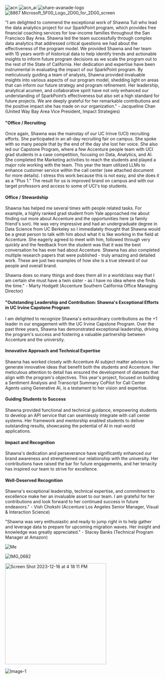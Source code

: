 ![acn](https://user-images.githubusercontent.com/19508013/171912894-f18aa54b-f9f8-4568-8ce8-2153b0b7db48.png)
![acn_ai](https://user-images.githubusercontent.com/19508013/171912919-7a3e012d-9daa-4758-9e2e-fbed1e74e58c.png)
![share-avanade-logo](https://user-images.githubusercontent.com/19508013/165650731-5b466aff-f2f9-4f61-94be-dd4294929951.jpg)
![8867 Microsoft_5F00_Logo_2D00_for_2D00_screen](https://github.com/shawna-tuli-silicon-valley/avanade-accenture-microsoft-silicon-valley-ai-and-advanced-analytics-2/assets/19508013/eec7d966-d4b8-4f04-bca1-1a378da12783)

"I am delighted to commend the exceptional work of Shawna Tuli who lead the data analytics project for our SparkPoint program, which provides free financial coaching services for low-income families throughout the San Francisco Bay Area. Shawna led the team successfully through complex data analytics that addressed critical questions we had about the effectiveness of the program model. We provided Shawna and her team with 15 years worth of historical data to help identify trends and actionable insights to inform future program decisions as we scale the program out to the rest of the State of California. Her dedication and expertise have been instrumental in evaluating the impact of our SparkPoint program. By meticulously guiding a team of analysts, Shawna provided invaluable insights into various aspects of our program model, shedding light on areas that can inform our future strategy and program refinement. Her leadership, analytical acumen, and collaborative spirit have not only enhanced our understanding of SparkPoint’s effectiveness but also set a high standard for future projects. We are deeply grateful for her remarkable contributions and the positive impact she has made on our organization." - Jacqueline Chan (United Way Bay Area Vice President, Impact Strategies)

#### "Office / Recruiting 
Once again, Shawna was the mainstay of our UC Irinve (UCI) recruiting efforts. She participated in an all-day recruiting fair on campus. She spoke with so many people that by the end of the day she lost her voice. She also led our Capstone Program, where a few Accenture people team with UCI grad students in a case competition, focusing on Data, Analytics, and AI. She completed the Marketing activities to reach the students and played a major role working with the team. This year the team utilized LLMs to enhance customer service within the call center (see attached document for more details). I stress this work because this is not easy, and she does it as a "Plus 1." The result for us is improved brand on campus and with our target professors and access to some of UCI's top students. 

#### Office / Stewardship
Shawna has helped me several times with people related tasks. For example, a highly ranked grad student from Yale approached me about finding out more about Accenture and the opportunities here (a family friend's son). He was very impressive and had an undergraduate degree in Data Science from UC Berkeley so I immediately thought that Shawna would be a great person to talk with him about what it is like working in the field at Accenture. She eagerly agreed to meet with him, followed through very quickly and the feedback from the student was that it was the best conversation he has ever had about Accenture. Shawna has also completed multiple research papers that were published - truly amazing and detailed work. These are just two examples of how she is a true steward of our people and overall brand. 

Shawna does so many things and does them all in a worldclass way that I am certain she must have a twin sister - as I have no idea where she finds the time." - Marty Hodgett (Accenture Southern California Office Managing Director) 

#### "Outstanding Leadership and Contribution: Shawna's Exceptional Efforts in UC Irvine Capstone Program
I am delighted to recognize Shawna's extraordinary contributions as the +1 leader in our engagement with the UC Irvine Capstone Program. Over the past three years, Shawna has demonstrated exceptional leadership, driving the program's success and fostering a valuable partnership between Accenture and the university. 

#### Innovative Approach and Technical Expertise
Shawna has worked closely with Accenture AI subject matter advisors to generate innovative ideas that benefit both the students and Accenture. Her meticulous attention to detail has ensured the development of datasets that align with the program's objectives. This year's project, focused on building a Sentiment Analysis and Transcript Summary CoPilot for Call Center Agents using Generative AI, is a testament to her vision and expertise. 

#### Guiding Students to Success
Shawna provided functional and technical guidance, empowering students to develop an API service that can seamlessly integrate with call center systems. Her framework and mentorship enabled students to deliver outstanding results, showcasing the potential of AI in real-world applications.

#### Impact and Recognition
Shawna's dedication and perseverance have significantly enhanced our brand awareness and strengthened our relationship with the university. Her contributions have raised the bar for future engagements, and her tenacity has inspired our team to strive for excellence.

#### Well-Deserved Recognition
Shawna's exceptional leadership, technical expertise, and commitment to excellence make her an invaluable asset to our team. I am grateful for her contributions and look forward to her continued success in future endeavors." - Vish Chokshi (Accenture Los Angeles Senior Manager, Visual & Interaction Science)

"Shawna was very enthusiastic and ready to jump right in to help gather and leverage data to prepare for upcoming migration waves. Her insight and knowledge was greatly appreciated." - Stacey Banks (Technical Program Manager at Amazon) 

![Me](https://github.com/shawna-tuli-silicon-valley/avanade-accenture-microsoft-silicon-valley-ai-and-advanced-analytics-3/assets/19508013/7b94e639-001a-4754-af66-11dd46617707)

![IMG_0682](https://github.com/shawna-tuli-silicon-valley/avanade-accenture-microsoft-silicon-valley-ai-and-advanced-analytics-3/assets/19508013/5d66d3dc-aa3b-49fa-87d7-54262a94e69e)

<img width="328" alt="Screen Shot 2023-12-16 at 4 18 11 PM" src="https://github.com/shawna-tuli-silicon-valley/avanade-accenture-microsoft-silicon-valley-ai-and-advanced-analytics-3/assets/19508013/507d9ea4-8d7e-450c-a159-a081f6e21186">

![Image-1](https://github.com/shawna-tuli-silicon-valley/avanade-accenture-microsoft-silicon-valley-ai-and-advanced-analytics-3/assets/19508013/18b2f467-42b9-44f7-8db7-aeea6a64a6c8)
